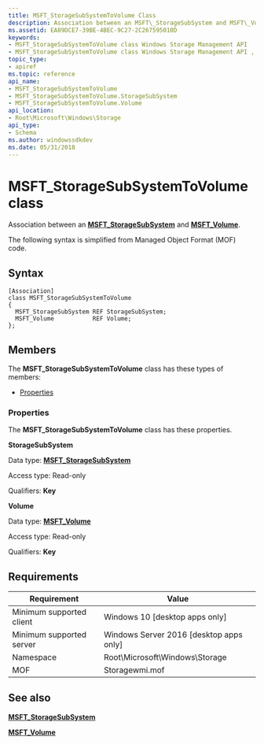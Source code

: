 ```yaml
---
title: MSFT_StorageSubSystemToVolume Class
description: Association between an MSFT\_StorageSubSystem and MSFT\_Volume.
ms.assetid: EA89DCE7-39BE-4BEC-9C27-2C267595010D
keywords:
- MSFT_StorageSubSystemToVolume class Windows Storage Management API
- MSFT_StorageSubSystemToVolume class Windows Storage Management API , described
topic_type:
- apiref
ms.topic: reference
api_name:
- MSFT_StorageSubSystemToVolume
- MSFT_StorageSubSystemToVolume.StorageSubSystem
- MSFT_StorageSubSystemToVolume.Volume
api_location:
- Root\Microsoft\Windows\Storage
api_type:
- Schema
ms.author: windowssdkdev
ms.date: 05/31/2018
---
```


# MSFT\_StorageSubSystemToVolume class

Association between an [**MSFT\_StorageSubSystem**](msft-storagesubsystem.md) and [**MSFT\_Volume**](msft-volume.md).

The following syntax is simplified from Managed Object Format (MOF) code.

## Syntax

``` syntax
[Association]
class MSFT_StorageSubSystemToVolume
{
  MSFT_StorageSubSystem REF StorageSubSystem;
  MSFT_Volume           REF Volume;
};
```

## Members

The **MSFT\_StorageSubSystemToVolume** class has these types of members:

-   [Properties](#properties)

### Properties

The **MSFT\_StorageSubSystemToVolume** class has these properties.

 

**StorageSubSystem**
   

Data type: **[**MSFT\_StorageSubSystem**](msft-storagesubsystem.md)**
 

Access type: Read-only
 

Qualifiers: **Key**
 

 

**Volume**
   

Data type: **[**MSFT\_Volume**](msft-volume.md)**
 

Access type: Read-only
 

Qualifiers: **Key**
 

 

## Requirements



| Requirement | Value |
|-------------------------------------|-------------------------------------------------------------------------------------------|
| Minimum supported client | Windows 10 \[desktop apps only\]                                               |
| Minimum supported server | Windows Server 2016 \[desktop apps only\]                                      |
| Namespace                | Root\\Microsoft\\Windows\\Storage                                              |
| MOF                      |  Storagewmi.mof  |



## See also

 

[**MSFT\_StorageSubSystem**](msft-storagesubsystem.md)
 

[**MSFT\_Volume**](msft-volume.md)
 

 

 





